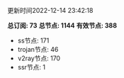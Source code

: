 更新时间2022-12-14 23:42:18

**总订阅: 73**
**总节点: 1144**
**有效节点: 388**
- ss节点: 171
- trojan节点: 46
- v2ray节点: 170
- ssr节点: 1
